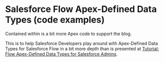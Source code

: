# Salesforce Flow Apex-Defined Data Types (code examples)

Contained within is a bit more Apex code to support the blog.

This is to help Salesforce Developers play around with Apex-Defined Data Types for Salesforce Flow in a bit more depth than is presented at [Tutorial: Flow Apex-Defined Data Types for Salesforce Admins](https://katiekodes.com/flow-apex-defined-data-types/).
